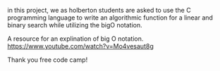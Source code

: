 in this project, we as holberton students are asked to use the C programming language to write an algorithmic function for a linear and binary search while utilizing the bigO notation.

A resource for an explination of big O notation.
https://www.youtube.com/watch?v=Mo4vesaut8g

Thank you free code camp!